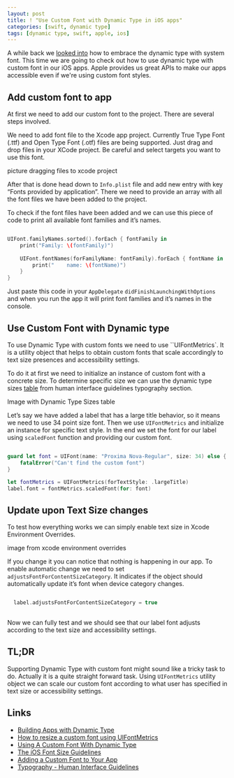 ```yaml
---
layout: post
title: ! "Use Custom Font with Dynamic Type in iOS apps"
categories: [swift, dynamic type]
tags: [dynamic type, swift, apple, ios]
---
```


A while back we [looked into](/embracing-dynamic-type/) how to embrace the dynamic type with system font. This time we are going to check out how to use dynamic type with custom font in our iOS apps. Apple provides us great APIs to make our apps accessible even if we're using custom font styles.

<!--more-->

## Add custom font to app

At first we need to add our custom font to the project. There are several steps involved.

We need to add font file to the Xcode app project. Currently True Type Font (.ttf) and Open Type Font (.otf) files are being supported. Just drag and drop files in your XCode project. Be careful and select targets you want to use this font.


picture dragging files to xcode project


After that is done head down to `Info.plist` file and add new entry with key “Fonts provided by application”. There we need to provide an array with all the font files we have been added to the project.

To check if the font files have been added and we can use this piece of code to print all available font families and it’s names.

```swift

UIFont.familyNames.sorted().forEach { fontFamily in
    print("Family: \(fontFamily)")
    
    UIFont.fontNames(forFamilyName: fontFamily).forEach { fontName in
        print("    name: \(fontName)")
    }
}

```

Just paste this code in your `AppDelegate` `didFinishLaunchingWithOptions` and when you run the app it will print font families and it’s names in the console.

## Use Custom Font with Dynamic type

To use Dynamic Type with custom fonts we need to use ``UIFontMetrics`. It is a utility object that helps to obtain custom fonts that scale accordingly to text size presences and accessibility settings.

To do it at first we need to initialize an instance of custom font with a concrete size. To determine specific size we can use the dynamic type sizes [table](https://developer.apple.com/design/human-interface-guidelines/ios/visual-design/typography/) from human interface guidelines typography section.


Image with Dynamic Type Sizes table


Let’s say we have added a label that has a large title behavior, so it means we need to use 34 point size font. Then we use `UIFontMetrics` and initialize an instance for specific text style. In the end we set the font for our label using `scaledFont` function and providing our custom font.

```swift

guard let font = UIFont(name: "Proxima Nova-Regular", size: 34) else {
    fatalError("Can't find the custom font")
}

let fontMetrics = UIFontMetrics(forTextStyle: .largeTitle)
label.font = fontMetrics.scaledFont(for: font)

```

## Update upon Text Size changes

To test how everything works we can simply enable text size in  Xcode Environment Overrides.


image from xcode environment overrides

If you change it you can notice that nothing is happening in our app. To enable automatic change we need to set 	`adjustsFontForContentSizeCategory`. It indicates if the object should automatically update it’s font when device category changes.


```swift

  label.adjustsFontForContentSizeCategory = true
  
```

Now we can fully test and we should see that our label font adjusts according to the text size and accessibility settings.
  
## TL;DR

Supporting Dynamic Type with custom font might sound like a tricky task to do. Actually it is a quite straight forward task.
Using `UIFontMetrics` utility object we can scale our custom font according to what user has specified in text size or accessibility settings.

## Links

* [Building Apps with Dynamic Type](https://developer.apple.com/videos/play/wwdc2017/245/)
* [How to resize a custom font using UIFontMetrics](https://www.hackingwithswift.com/example-code/uikit/how-to-resize-a-custom-font-using-uifontmetrics)
* [Using A Custom Font With Dynamic Type](https://useyourloaf.com/blog/using-a-custom-font-with-dynamic-type/)
* [The iOS Font Size Guidelines](https://learnui.design/blog/ios-font-size-guidelines.html)
* [Adding a Custom Font to Your App](https://developer.apple.com/documentation/uikit/text_display_and_fonts/adding_a_custom_font_to_your_app)
* [Typography - Human Interface Guidelines](https://developer.apple.com/design/human-interface-guidelines/ios/visual-design/typography/)
